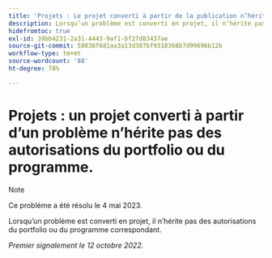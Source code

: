 ```yaml
---
title: 'Projets : Le projet converti à partir de la publication n’hérite pas des autorisations du portfolio ou du programme.'
description: Lorsqu’un problème est converti en projet, il n’hérite pas des autorisations du portfolio ou du programme correspondant.
hidefromtoc: true
exl-id: 39bb4231-2a31-4443-9af1-bf27d83437ae
source-git-commit: 58038f681aa3a13d307bf9318368b7d99696b12b
workflow-type: tm+mt
source-wordcount: '88'
ht-degree: 78%

---
```


# Projets : un projet converti à partir d’un problème n’hérite pas des autorisations du portfolio ou du programme.

>[!NOTE]
>
>Ce problème a été résolu le 4 mai 2023.

Lorsqu’un problème est converti en projet, il n’hérite pas des autorisations du portfolio ou du programme correspondant.

_Premier signalement le 12 octobre 2022._
